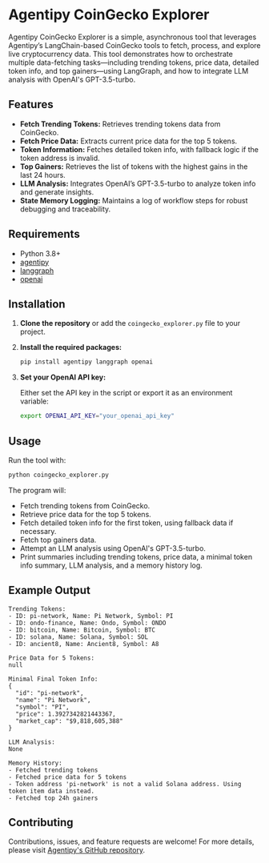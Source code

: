 # Agentipy CoinGecko Explorer

Agentipy CoinGecko Explorer is a simple, asynchronous tool that leverages Agentipy’s LangChain-based CoinGecko tools to fetch, process, and explore live cryptocurrency data. This tool demonstrates how to orchestrate multiple data-fetching tasks—including trending tokens, price data, detailed token info, and top gainers—using LangGraph, and how to integrate LLM analysis with OpenAI's GPT-3.5-turbo.

## Features

- **Fetch Trending Tokens:** Retrieves trending tokens data from CoinGecko.
- **Fetch Price Data:** Extracts current price data for the top 5 tokens.
- **Token Information:** Fetches detailed token info, with fallback logic if the token address is invalid.
- **Top Gainers:** Retrieves the list of tokens with the highest gains in the last 24 hours.
- **LLM Analysis:** Integrates OpenAI’s GPT-3.5-turbo to analyze token info and generate insights.
- **State Memory Logging:** Maintains a log of workflow steps for robust debugging and traceability.

## Requirements

- Python 3.8+
- [agentipy](https://github.com/niceberginc/agentipy/)
- [langgraph](https://github.com/langchain-ai/langgraph)
- [openai](https://github.com/openai/openai-python)

## Installation

1. **Clone the repository** or add the `coingecko_explorer.py` file to your project.

2. **Install the required packages:**

   ```bash
   pip install agentipy langgraph openai
   ```

3. **Set your OpenAI API key:**

   Either set the API key in the script or export it as an environment variable:

   ```bash
   export OPENAI_API_KEY="your_openai_api_key"
   ```

## Usage

Run the tool with:

```bash
python coingecko_explorer.py
```

The program will:
- Fetch trending tokens from CoinGecko.
- Retrieve price data for the top 5 tokens.
- Fetch detailed token info for the first token, using fallback data if necessary.
- Fetch top gainers data.
- Attempt an LLM analysis using OpenAI's GPT-3.5-turbo.
- Print summaries including trending tokens, price data, a minimal token info summary, LLM analysis, and a memory history log.

## Example Output

```
Trending Tokens:
- ID: pi-network, Name: Pi Network, Symbol: PI
- ID: ondo-finance, Name: Ondo, Symbol: ONDO
- ID: bitcoin, Name: Bitcoin, Symbol: BTC
- ID: solana, Name: Solana, Symbol: SOL
- ID: ancient8, Name: Ancient8, Symbol: A8

Price Data for 5 Tokens:
null

Minimal Final Token Info:
{
  "id": "pi-network",
  "name": "Pi Network",
  "symbol": "PI",
  "price": 1.3927342821443367,
  "market_cap": "$9,818,605,388"
}

LLM Analysis:
None

Memory History:
- Fetched trending tokens
- Fetched price data for 5 tokens
- Token address 'pi-network' is not a valid Solana address. Using token item data instead.
- Fetched top 24h gainers
```

## Contributing

Contributions, issues, and feature requests are welcome! For more details, please visit [Agentipy's GitHub repository](https://github.com/niceberginc/agentipy/).

